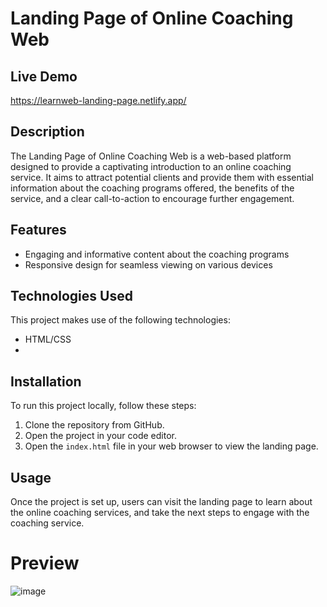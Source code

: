 # Landing Page of Online Coaching Web

## Live Demo
https://learnweb-landing-page.netlify.app/

## Description
The Landing Page of Online Coaching Web is a web-based platform designed to provide a captivating introduction to an online coaching service. 
It aims to attract potential clients and provide them with essential information about the coaching programs offered, the benefits of the service,
and a clear call-to-action to encourage further engagement.

## Features
- Engaging and informative content about the coaching programs
- Responsive design for seamless viewing on various devices

## Technologies Used
This project makes use of the following technologies:
- HTML/CSS
- 
## Installation
To run this project locally, follow these steps:
1. Clone the repository from GitHub.
2. Open the project in your code editor.
3. Open the `index.html` file in your web browser to view the landing page.

## Usage
Once the project is set up, users can visit the landing page to learn about the online coaching services, and take the next steps to engage with the coaching service.

# Preview
![image](https://github.com/RafiaZeeshan14/Landing-Page/assets/141746940/4d5e8f05-df6d-440d-9afe-ea29ca474d1e)

